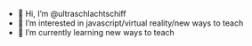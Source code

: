 - 👋 Hi, I’m @ultraschlachtschiff
- 👀 I’m interested in javascript/virtual reality/new ways to teach
- 🌱 I’m currently learning new ways to teach



<!---
ultraschlachtschiff/ultraschlachtschiff is a ✨ special ✨ repository because its `README.md` (this file) appears on your GitHub profile.
You can click the Preview link to take a look at your changes.
--->
